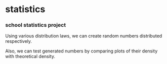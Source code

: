 # statistics
### school statistics project

Using various distribution laws, we can create random numbers distributed respectively.

Also, we can test generated numbers by comparing plots of their density with theoretical density.
